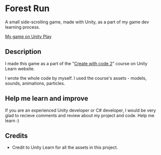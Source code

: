 # Forest Run
A small side-scrolling game, made with Unity, as a part of my game dev learning process.

[My game on Unity Play](https://play.unity.com/mg/other/webgl-builds-187884)

## Description
I made this game as a part of the "[Create with code 2](https://learn.unity.com/project/unit-3-sound-and-effects)" course on Unity Learn website.

I wrote the whole code by myself. I used the course's assets - models, sounds, animations, particles.

## Help me learn and improve
If you are an experienced Unity developer or C# developer, I would be very glad to recieve comments and review about my project and code. Help me learn :)

## Credits
* Credit to Unity Learn for all the assets in this project.


